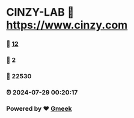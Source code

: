 # CINZY-LAB :link: https://www.cinzy.com 
### :page_facing_up: [12](https://www.cinzy.com/tag.html) 
### :speech_balloon: 2 
### :hibiscus: 22530 
### :alarm_clock: 2024-07-29 00:20:17 
### Powered by :heart: [Gmeek](https://github.com/Meekdai/Gmeek)
